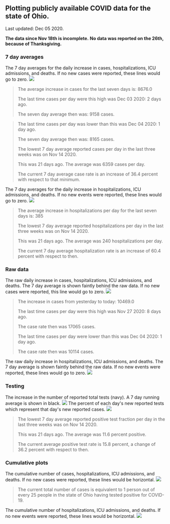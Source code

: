 ## Plotting publicly available COVID data for the state of Ohio. 

Last updated: Dec 05 2020. 

**The data since Nov 18th is incomplete.**
**No data was reported on the 26th, because of Thanksgiving.**
### 7 day averages
The 7 day averages for the daily increase in cases, hospitalizations, ICU admissions, and deaths. If no new cases were reported, these lines would go to zero.
![](7dayaverage_cases.png)

>The average increase in cases for the last seven days is: 8676.0
>
>The last time cases per day were this high was Dec 03 2020: 2 days ago.
>
>The seven day average then was: 9158 cases.

>
>The last time cases per day was lower than this was Dec 04 2020: 1 day ago.
>
>The seven day average then was: 8165 cases.
>
>The lowest 7 day average reported cases per day in the last three weeks was on Nov 14 2020.
>
>This was 21 days ago. The average was 6359 cases per day.
>
>The current 7 day average case rate is an increase of 36.4 percent with respect to that minimum.

The 7 day averages for the daily increase in hospitalizations, ICU admissions, and deaths. If no new events were reported, these lines would go to zero.
![](7dayaverage_hospital.png)

>The average increase in hospitalizations per day for the last seven days is: 385
>
>The lowest 7 day average reported hospitalizations per day in the last three weeks was on Nov 14 2020.
>
>This was 21 days ago. The average was 240 hospitalizations per day.
>
>The current 7 day average hospitalization rate is an increase of 60.4 percent with respect to then.

### Raw data
The raw daily increase in cases, hospitalizations, ICU admissions, and deaths. The 7 day average is shown faintly behind the raw data. If no new cases were reported, this line would go to zero.
![](DailyCases.png)

>The increase in cases from yesterday to today: 10469.0 
>
>The last time cases per day were this high was Nov 27 2020: 8 days ago. 
>
>The case rate then was 17065 cases.
>
>The last time cases per day were lower than this was Dec 04 2020: 1 day ago. 
>
>The case rate then was 10114 cases.

The raw daily increase in hospitalizations, ICU admissions, and deaths. The 7 day average is shown faintly behind the raw data. If no new events were reported, these lines would go to zero.
![](DailyHospitalizations.png)

### Testing

The increase in the number of reported total tests (navy). A 7 day running average is shown in black.
![](DailyTests.png)
The percent of each day's new reported tests which represent that day's new reported cases.
![](percentpositive_tests.png)

>The lowest 7 day average reported positive test fraction per day in the last three weeks was on Nov 14 2020.
>
>This was 21 days ago. The average was 11.6 percent positive. 
>
>The current average positive test rate is 15.8 percent, a change of 36.2 percent with respect to then. 

### Cumulative plots
The cumulative number of cases, hospitalizations, ICU admissions, and deaths. If no new cases were reported, these lines would be horizontal.
![](Cases.png)

>The current total number of cases is equivalent to 1 person out of every 25 people in the state of Ohio having tested positive for COVID-19.

The cumulative number of hospitalizations, ICU admissions, and deaths. If no new events were reported, these lines would be horizontal.
![](Hospitalizations.png)
